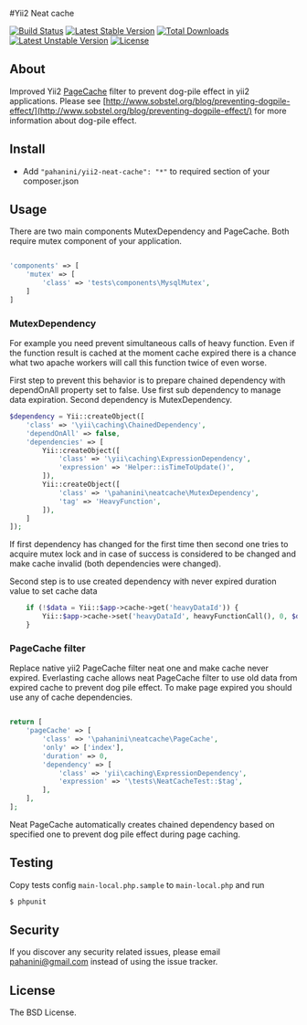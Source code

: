 #Yii2 Neat cache

[![Build Status](https://travis-ci.org/pahanini/yii2-neat-cache.svg?branch=master)](https://travis-ci.org/pahanini/yii2-neat-cache)
[![Latest Stable Version](https://poser.pugx.org/pahanini/yii2-neat-cache/v/stable)](https://packagist.org/packages/pahanini/yii2-neat-cache) 
[![Total Downloads](https://poser.pugx.org/pahanini/yii2-neat-cache/downloads)](https://packagist.org/packages/pahanini/yii2-neat-cache) 
[![Latest Unstable Version](https://poser.pugx.org/pahanini/yii2-neat-cache/v/unstable)](https://packagist.org/packages/pahanini/yii2-neat-cache) 
[![License](https://poser.pugx.org/pahanini/yii2-neat-cache/license)](https://packagist.org/packages/pahanini/yii2-neat-cache)

## About

Improved Yii2 [PageCache](http://www.yiiframework.com/doc-2.0/yii-filters-pagecache.html)
filter to prevent dog-pile effect in yii2 applications. Please see 
[http://www.sobstel.org/blog/preventing-dogpile-effect/](http://www.sobstel.org/blog/preventing-dogpile-effect/)
for more information about dog-pile effect.

## Install

- Add `"pahanini/yii2-neat-cache": "*"` to required section of your composer.json  


## Usage

There are two main components MutexDependency and PageCache. Both require mutex component of your application.

``` php

'components' => [
	'mutex' => [
		'class' => 'tests\components\MysqlMutex',
	]
]
```

### MutexDependency 

For example you need prevent simultaneous calls of heavy function. Even if the function result is cached
at the moment cache expired there is a chance what two apache workers will call this function twice of 
even worse. 

First step to prevent this behavior is to prepare chained dependency with dependOnAll property set to false. 
Use first sub dependency to manage data expiration. Second dependency is MutexDependency.

```php
$dependency = Yii::createObject([
	'class' => '\yii\caching\ChainedDependency',
	'dependOnAll' => false,
	'dependencies' => [
		Yii::createObject([
			'class' => '\yii\caching\ExpressionDependency',
			'expression' => 'Helper::isTimeToUpdate()',
		]),
		Yii::createObject([
			'class' => '\pahanini\neatcache\MutexDependency',
			'tag' => 'HeavyFunction',
		]),
	]
]);

```

If first dependency has changed for the first time then second one tries to acquire mutex lock and in case 
of success is considered to be changed and make cache invalid (both dependencies were changed).

Second step is to use created dependency with never expired duration value to set cache data
 
```php
	if (!$data = Yii::$app->cache->get('heavyDataId')) {
		Yii::$app->cache->set('heavyDataId', heavyFunctionCall(), 0, $dependency);		
	}
```

### PageCache filter


Replace native yii2 PageCache filter neat one and make cache never expired. Everlasting cache 
allows neat PageCache filter to use old data from expired cache to prevent dog pile effect. To 
make page expired you should use any of cache dependencies. 

``` php

return [
	'pageCache' => [
		'class' => '\pahanini\neatcache\PageCache',
		'only' => ['index'],
		'duration' => 0,
		'dependency' => [
			'class' => 'yii\caching\ExpressionDependency',
			'expression' => '\tests\NeatCacheTest::$tag',
		],
	],
];

```

Neat PageCache automatically creates chained dependency based on specified one to prevent dog pile effect
during page caching.
 
### 

## Testing

Copy tests config `main-local.php.sample` to  `main-local.php` and run

``` bash
$ phpunit
```

## Security

If you discover any security related issues, please email pahanini@gmail.com instead of using the issue tracker.

## License

The BSD License.
